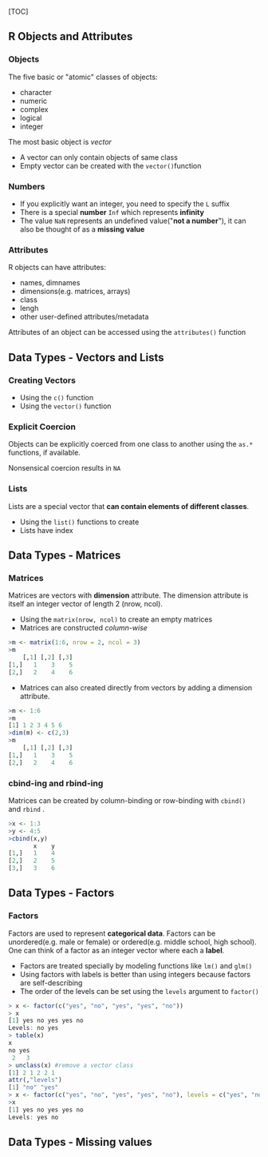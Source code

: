 [TOC]

## R Objects and Attributes

### Objects

The five basic or "atomic" classes of objects:

- character
- numeric
- complex
- logical
- integer

The most basic object is *vector*

- A vector can only contain objects of same class
- Empty vector can be created with the `vector()`function

### Numbers 

- If you explicitly want an integer, you need to specify the `L` suffix
- There is a special **number** `Inf`  which represents **infinity**
- The value `NaN` represents an undefined value("**not a number**"), it can also be thought of as a **missing value**

### Attributes

R objects can have attributes:

- names, dimnames
- dimensions(e.g. matrices, arrays)
- class
- lengh
- other user-defined attributes/metadata

Attributes of an object can be accessed using the `attributes()` function



## Data Types - Vectors and Lists

### Creating Vectors

- Using the  `c()` function
- Using the `vector()` function

### Explicit Coercion

Objects can be explicitly coerced from one class to another using the `as.*` functions, if available.

Nonsensical coercion results in `NA`

### Lists

Lists are a special vector that **can contain elements of different classes**. 

- Using the `list()` functions to create
- Lists have index



## Data Types - Matrices

### Matrices

Matrices are vectors with **dimension** attribute. The dimension attribute is itself an integer vector of length 2 (nrow, ncol).

- Using the `matrix(nrow, ncol)` to create an empty matrices
- Matrices are constructed *column-wise*

```R
>m <- matrix(1:6, nrow = 2, ncol = 3)
>m
	[,1] [,2] [,3]
[1,]   1    3    5
[2,]   2    4    6
```

- Matrices can also created directly from vectors by adding a dimension attribute.

```R
>m <- 1:6
>m
[1] 1 2 3 4 5 6
>dim(m) <- c(2,3)
>m
	[,1] [,2] [,3]
[1,]   1    3    5
[2,]   2    4    6
```



### cbind-ing and rbind-ing

Matrices can be created by column-binding or row-binding with `cbind()`  and `rbind` .

```R
>x <- 1:3
>y <- 4:5
>cbind(x,y)
	   x	y
[1,]   1    4
[2,]   2    5
[3,]   3    6
```



## Data Types - Factors

### Factors

Factors are used to represent **categorical data**. Factors can be unordered(e.g. male or female) or ordered(e.g. middle school, high school). One can think of a factor as an integer vector where each a **label**.

- Factors are treated specially by modeling functions like `lm()` and `glm()`
- Using factors with labels is better than using integers because factors are self-describing
- The order of the levels can be set using the `levels` argument to `factor()`

```R
> x <- factor(c("yes", "no", "yes", "yes", "no"))
> x
[1] yes no yes yes no
Levels: no yes
> table(x)
x
no yes 
 2   3
> unclass(x) #remove a vector class
[1] 2 1 2 2 1
attr(,"levels")
[1] "no" "yes"
> x <- factor(c("yes", "no", "yes", "yes", "no"), levels = c("yes", "no"))
>x
[1] yes no yes yes no
Levels: yes no
```



## Data Types - Missing values

